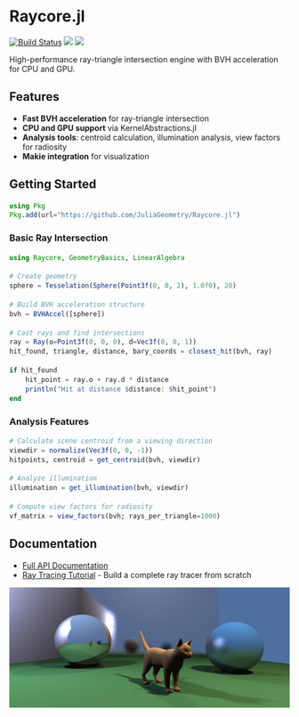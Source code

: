 # Raycore.jl

[![Build Status](https://github.com/JuliaGeometry/Raycore.jl/actions/workflows/ci.yml/badge.svg?branch=master)](https://github.com/JuliaGeometry/Raycore.jl/actions/workflows/ci.yml?query=branch%3Amaster)
[![](https://img.shields.io/badge/docs-stable-blue.svg)](https://juliageometry.github.io/Raycore.jl/stable/)
[![](https://img.shields.io/badge/docs-dev-blue.svg)](https://juliageometry.github.io/Raycore.jl/dev/)

High-performance ray-triangle intersection engine with BVH acceleration for CPU and GPU.

## Features

- **Fast BVH acceleration** for ray-triangle intersection
- **CPU and GPU support** via KernelAbstractions.jl
- **Analysis tools**: centroid calculation, illumination analysis, view factors for radiosity
- **Makie integration** for visualization

## Getting Started

```julia
using Pkg
Pkg.add(url="https://github.com/JuliaGeometry/Raycore.jl")
```

### Basic Ray Intersection

```julia
using Raycore, GeometryBasics, LinearAlgebra

# Create geometry
sphere = Tesselation(Sphere(Point3f(0, 0, 2), 1.0f0), 20)

# Build BVH acceleration structure
bvh = BVHAccel([sphere])

# Cast rays and find intersections
ray = Ray(o=Point3f(0, 0, 0), d=Vec3f(0, 0, 1))
hit_found, triangle, distance, bary_coords = closest_hit(bvh, ray)

if hit_found
    hit_point = ray.o + ray.d * distance
    println("Hit at distance $distance: $hit_point")
end
```

### Analysis Features

```julia
# Calculate scene centroid from a viewing direction
viewdir = normalize(Vec3f(0, 0, -1))
hitpoints, centroid = get_centroid(bvh, viewdir)

# Analyze illumination
illumination = get_illumination(bvh, viewdir)

# Compute view factors for radiosity
vf_matrix = view_factors(bvh; rays_per_triangle=1000)
```

## Documentation

- [Full API Documentation](https://juliageometry.github.io/Raycore.jl/)
- [Ray Tracing Tutorial](https://juliageometry.github.io/Raycore.jl/raytracing_tutorial.html) - Build a complete ray tracer from scratch

![Ray tracing example](./docs/src/raytracing.png)
